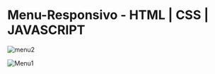 # Menu-Responsivo - HTML | CSS | JAVASCRIPT

![menu2](https://user-images.githubusercontent.com/102191759/200212302-24e32184-2c38-4fad-996e-70b62d2fea5f.JPG)

![Menu1](https://user-images.githubusercontent.com/102191759/200212369-4815967d-828d-48bb-bad4-af9e52e3e27a.JPG)
